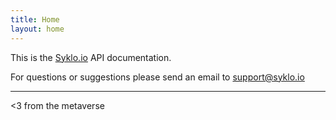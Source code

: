 ```yaml
---
title: Home
layout: home
---
```


This is the [Syklo.io] API documentation. 

For questions or suggestions please send an email to support@syklo.io


----

<3 from the metaverse

[Syklo.io]: https://syklo.io/

